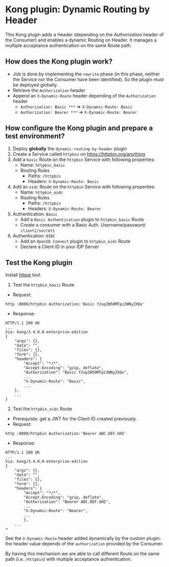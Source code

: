 # Kong plugin: Dynamic Routing by Header
This Kong plugin adds a Header (depending on the Authorization header of the Consumer) and enables a dynamic Routing on Header. It manages a multiple acceptance authentication on the same Route path.

## How does the Kong plugin work?
- Job is done by implementing the `rewrite` phase (in this phase, neither the Service nor the Consumer have been identified). So the plugin must be deployed globally.
- Retrieve the `Authorization` header
- Append an `X-Dynamic-Route` header depending of the `Authorization` header
  - `Authorization: Basic ***` => `X-Dynamic-Route: Basic`
  - `Authorization: Bearer ***` => `X-Dynamic-Route: Bearer`

## How configure the Kong plugin and prepare a test environment?
1) Deploy **globally** the `dynamic-routing-by-header` plugin 
2) Create a Service called `httpbin` on https://httpbin.org/anything
3) Add a `basic` Route on the `httpbin` Service with following properties:
    - Name: `httpbin_basic`
    - Routing Rules
      - Paths: `/httpbin`
      - Headers: `X-Dynamic-Route: Basic`
4) Add an `oidc` Route on the `httpbin` Service with following properties:
    - Name: `httpbin_oidc`
    - Routing Rules
      - Paths: `/httpbin`
      - Headers: `X-Dynamic-Route: Bearer`
5) Authentication: `Basic`
    - Add a `Basic Authentication` plugin to `httpbin_basic` Route
    - Create a consumer with a Basic Auth. Username/password: `client1/secret1`
6) Authentication: `OIDC`
    - Add an `OpenID Connect` plugin to `httpbin_oidc` Route
    - Declare a Client ID in your IDP Server
  
## Test the Kong plugin
Install [httpie](https://httpie.io/) tool.
1) Test the `httpbin_basic` Route
- Request:
```shell
http :8000/httpbin Authorization:'Basic Y2xpZW50MTpzZWNyZXQx'
```
- Response:
```shell
HTTP/1.1 200 OK
...
Via: kong/3.4.0.0-enterprise-edition
{
    "args": {},
    "data": "",
    "files": {},
    "form": {},
    "headers": {
        "Accept": "*/*",
        "Accept-Encoding": "gzip, deflate",
        "Authorization": "Basic Y2xpZW50MTpzZWNyZXQx",
        ...
        "X-Dynamic-Route": "Basic",
        ...
    },
    ...
}
```

2) Test the `httpbin_oidc` Route
- Prerequiste: get a JWT for the Client ID created previously.
- Request:
```shell
http :8000/httpbin Authorization:'Bearer ABC.DEF.GHI'
```
- Response:
```shell
HTTP/1.1 200 OK
...
Via: kong/3.4.0.0-enterprise-edition
{
    "args": {},
    "data": "",
    "files": {},
    "form": {},
    "headers": {
        "Accept": "*/*",
        "Accept-Encoding": "gzip, deflate",
        "Authorization": "Bearer ABC.DEF.GHI",
        ...
        "X-Dynamic-Route": "Bearer",
        ...
        },
    ...
¬
```
See the `X-Dynamic-Route` header added dynamically by the custom plugin: the header value depends of the `authorization` provided by the Consumer. 

By having this mechanism we are able to call different Route on the same path (i.e. `/httpbin`) with multiple acceptance authentication.